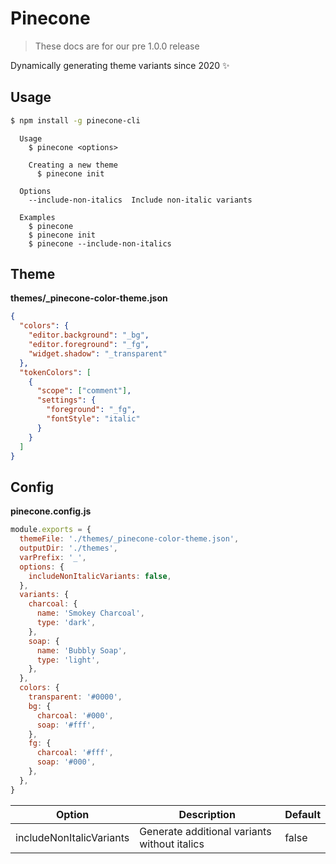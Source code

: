# Pinecone

> These docs are for our pre 1.0.0 release

Dynamically generating theme variants since 2020 ✨

## Usage

```sh
$ npm install -g pinecone-cli
```

```
  Usage
    $ pinecone <options>

    Creating a new theme
      $ pinecone init

  Options
    --include-non-italics  Include non-italic variants

  Examples
    $ pinecone
    $ pinecone init
    $ pinecone --include-non-italics
```

## Theme

**themes/\_pinecone-color-theme.json**

```json
{
  "colors": {
    "editor.background": "_bg",
    "editor.foreground": "_fg",
    "widget.shadow": "_transparent"
  },
  "tokenColors": [
    {
      "scope": ["comment"],
      "settings": {
        "foreground": "_fg",
        "fontStyle": "italic"
      }
    }
  ]
}
```

## Config

**pinecone.config.js**

```js
module.exports = {
  themeFile: './themes/_pinecone-color-theme.json',
  outputDir: './themes',
  varPrefix: '_',
  options: {
    includeNonItalicVariants: false,
  },
  variants: {
    charcoal: {
      name: 'Smokey Charcoal',
      type: 'dark',
    },
    soap: {
      name: 'Bubbly Soap',
      type: 'light',
    },
  },
  colors: {
    transparent: '#0000',
    bg: {
      charcoal: '#000',
      soap: '#fff',
    },
    fg: {
      charcoal: '#fff',
      soap: '#000',
    },
  },
}
```

| Option                   | Description                                  | Default |
| ------------------------ | -------------------------------------------- | ------- |
| includeNonItalicVariants | Generate additional variants without italics | false   |
